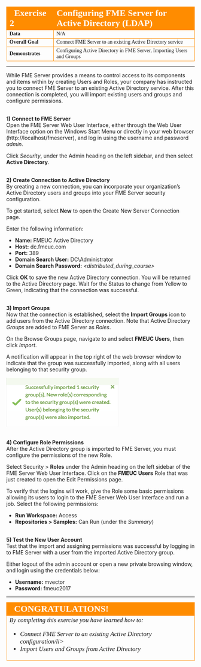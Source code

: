 <!--Exercise Section-->

<table style="border-spacing: 0px;border-collapse: collapse;font-family:serif">
<tr>
<td width=25% style="vertical-align:middle;background-color:darkorange;border: 2px solid darkorange">
<i class="fa fa-cogs fa-lg fa-pull-left fa-fw" style="color:white;padding-right: 12px;vertical-align:text-top"></i>
<span style="color:white;font-size:x-large;font-weight: bold">Exercise 2</span>
</td>
<td style="border: 2px solid darkorange;background-color:darkorange;color:white">
<span style="color:white;font-size:x-large;font-weight: bold">Configuring FME Server for Active Directory (LDAP)</span>
</td>
</tr>

<tr>
<td style="border: 1px solid darkorange; font-weight: bold">Data</td>
<td style="border: 1px solid darkorange">N/A</td>
</tr>

<tr>
<td style="border: 1px solid darkorange; font-weight: bold">Overall Goal</td>
<td style="border: 1px solid darkorange">Connect FME Server to an existing Active Directory service</td>
</tr>

<tr>
<td style="border: 1px solid darkorange; font-weight: bold">Demonstrates</td>
<td style="border: 1px solid darkorange">Configuring Active Directory in FME Server, Importing Users and Groups</td>
</tr>

</table>

---

While FME Server provides a means to control access to its components and items within by creating Users and Roles, your company has instructed you to connect FME Server to an existing Active Directory service. After this connection is completed, you will import existing users and groups and configure permissions.


<br>**1) Connect to FME Server** 
<br>Open the FME Server Web User Interface, either through the Web User Interface option on the Windows Start Menu or directly in your web browser (http://localhost/fmeserver), and log in using the username and password *admin*. 

Click *Security*, under the Admin heading on the left sidebar, and then select **Active Directory**.


<br>**2) Create Connection to Active Directory** 
<br>By creating a new connection, you can incorporate your organization’s Active Directory users and groups into your FME Server security configuration.

To get started, select **New** to open the Create New Server Connection page.

Enter the following information:

- **Name:** FMEUC Active Directory
- **Host:** dc.fmeuc.com
- **Port:** 389
- **Domain Search User:** DC\Administrator
- **Domain Search Password:** *<distributed_during_course>*

Click **OK** to save the new Active Directory connection. You will be returned to the Active Directory page. Wait for the Status to change from Yellow to Green, indicating that the connection was successful.


<br>**3) Import Groups** 
<br>Now that the connection is established, select the **Import Groups** icon to add users from the Active Directory connection. Note that Active Directory *Groups* are added to FME Server as *Roles*.

On the Browse Groups page, navigate to and select **FMEUC Users**, then click *Import*.

A notification will appear in the top right of the web browser window to indicate that the group was successfully imported, along with all users belonging to that security group.

![](./Images/3.415.ImportGroupSuccess.png)


<br>**4) Configure Role Permissions** 
<br>After the Active Directory group is imported to FME Server, you must configure the permissions of the new Role.

Select Security > **Roles** under the Admin heading on the left sidebar of the FME Server Web User Interface. Click on the **FMEUC Users** Role that was just created to open the Edit Permissions page.

To verify that the logins will work, give the Role some basic permissions allowing its users to login to the FME Server Web User Interface and run a job. Select the following permissions:

- **Run Workspace:** Access
- **Repositories > Samples:** Can Run (under the *Summary*)


<br>**5) Test the New User Account**
<br>Test that the import and assigning permissions was successful by logging in to FME Server with a user from the imported Active Directory group.

Either logout of the admin account or open a new private browsing window, and login using the credentials below:

- **Username:** mvector
- **Password:** fmeuc2017

---

<!--Exercise Congratulations Section--> 

<table style="border-spacing: 0px">
<tr>
<td style="vertical-align:middle;background-color:darkorange;border: 2px solid darkorange">
<i class="fa fa-thumbs-o-up fa-lg fa-pull-left fa-fw" style="color:white;padding-right: 12px;vertical-align:text-top"></i>
<span style="color:white;font-size:x-large;font-weight: bold;font-family:serif">CONGRATULATIONS!</span>
</td>
</tr>

<tr>
<td style="border: 1px solid darkorange">
<span style="font-family:serif; font-style:italic; font-size:larger">
By completing this exercise you have learned how to:
<br>
<ul><li>Connect FME Server to an existing Active Directory configuration/li>
<li>Import Users and Groups from Active Directory</li>
</span>
</td>
</tr>
</table>
